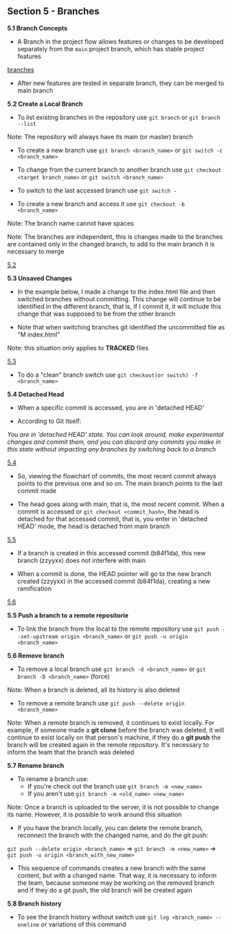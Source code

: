 ## Section 5 - Branches

**5.1 Branch Concepts**

* A Branch in the project flow allows features or changes to be developed separately from the ```main``` project branch, which has stable project features

[branches](/images/branches.png)

* After new features are tested in separate branch, they can be merged to main branch

**5.2 Create a Local Branch**

* To list existing branches in the repository use ```git branch``` or ```git branch --list```

Note: The repository will always have its main (or master) branch

* To create a new branch use ```git branch <branch_name>``` or ```git switch -c <branch_name>```

* To change from the current branch to another branch use ```git checkout <target branch_name>``` or ```git switch <branch_name>```

* To switch to the last accessed branch use ```git switch -```

* To create a new branch and access it use ```git checkout -b <branch_name>```

Note: The branch name cannot have spaces

Note: The branches are independent, this is changes made to the branches are contained only in the changed branch, to add to the main branch it is necessary to merge

[5.2](/images/create_branch.png)

**5.3 Unsaved Changes**

* In the example below, I made a change to the index.html file and then switched branches without committing. This change will continue to be identified in the different branch, that is, if I commit it, it will include this change that was supposed to be from the other branch

* Note that when switching branches git identified the uncommitted file as "M      index.html"

Note: this situation only applies to **TRACKED** files

[5.3](/images/change_branch.png)

* To do a "clean" branch switch use ```git checkout(or switch) -f <branch_name>```

**5.4 Detached Head**

* When a specific commit is accessed, you are in 'detached HEAD'

* According to Git itself: 

*You are in 'detached HEAD' state. You can look around, make experimental changes and commit them, and you can discard any commits you make in this state without impacting any branches by switching back to a branch*

[5.4](/images/checkout_commit.png)

* So, viewing the flowchart of commits, the most recent commit always points to the previous one and so on. The main branch points to the last commit made

* The head goes along with main, that is, the most recent commit. When a commit is accessed or ```git checkout <commit_hash>```, the head is detached for that accessed commit, that is, you enter in 'detached HEAD' mode, the head is detached from main branch

[5.5](/images/head1.png)

* If a branch is created in this accessed commit (b84f1da), this new branch (zzyyxx) does not interfere with main

* When a commit is done, the HEAD pointer will go to the new branch created (zzyyxx) in the accessed commit (b84f1da), creating a new ramification

[5.6](/images/head2.png)

**5.5 Push a branch to a remote repositorie**

* To link the branch from the local to the remote repository use ```git push --set-upstream origin <branch_name>``` or ```git push -u origin <branch_name>```

**5.6 Remove branch**

* To remove a local branch use ```git branch -d <branch_name>``` or ```git branch -D <branch_name>``` (force)

Note: When a branch is deleted, all its history is also deleted

* To remove a remote branch use ```git push --delete origin <branch_name>```

Note: When a remote branch is removed, it continues to exist locally. For example, if someone made a **git clone** before the branch was deleted, it will continue to exist locally on that person's machine, if they do a **git push** the branch will be created again in the remote repository. It's necessary to inform the team that the branch was deleted

**5.7 Rename branch**

* To rename a branch use:
    * If you're check out the branch use ```git branch -m <new_name>```
    * If you aren't use ```git branch -m <old_name> <new_name>```

Note: Once a branch is uploaded to the server, it is not possible to change its name. However, it is possible to work around this situation

* If you have the branch locally, you can delete the remote branch, reconnect the branch with the changed name, and do the git push:

```git push --delete origin <branch_name>```  => ```git branch -m <new_name>``` => ```git push -u origin <branch_with_new_name>```

* This sequence of commands creates a new branch with the same content, but with a changed name. That way, it is necessary to inform the team, because someone may be working on the removed branch and if they do a git push, the old branch will be created again

**5.8 Branch history**

* To see the branch history without switch use ```git log <branch_name> --oneline``` or variations of this command
